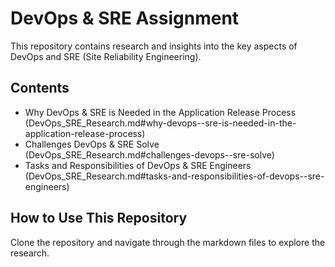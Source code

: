 # DevOps & SRE Assignment

This repository contains research and insights into the key aspects of DevOps and SRE (Site Reliability Engineering). 

## Contents
- Why DevOps & SRE is Needed in the Application Release Process (DevOps_SRE_Research.md#why-devops--sre-is-needed-in-the-application-release-process)
- Challenges DevOps & SRE Solve (DevOps_SRE_Research.md#challenges-devops--sre-solve)
- Tasks and Responsibilities of DevOps & SRE Engineers (DevOps_SRE_Research.md#tasks-and-responsibilities-of-devops--sre-engineers)

## How to Use This Repository
Clone the repository and navigate through the markdown files to explore the research.
